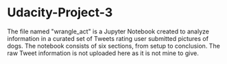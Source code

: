 # Udacity-Project-3
The file named "wrangle_act" is a Jupyter Notebook created to analyze information in a curated set of Tweets rating user submitted pictures of dogs.
The notebook consists of six sections, from setup to conclusion.  The raw Tweet information is not uploaded here as it is not mine to give.

